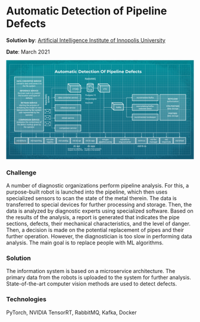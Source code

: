 # Automatic Detection of Pipeline Defects

**Solution by**: [Artificial Intelligence Institute of Innopolis University](https://innopolis.university/en/)

**Date**: March 2021

![Scheme](https://github.com/ml-patterns/ml-patterns/blob/main/library/images/Automatic_Detection_of_Pipeline_Defects.jpg)

### Challenge

A number of diagnostic organizations perform pipeline analysis. For this, a purpose-built robot is launched into the pipeline, which then uses specialized sensors to scan the state of the metal therein. The data is transferred to special devices for further processing and storage. Then, the data is analyzed by diagnostic experts using specialized software. Based on the results of the analysis, a report is generated that indicates the pipe sections, defects, their mechanical characteristics, and the level of danger. Then, a decision is made on the potential replacement of pipes and their further operation. However, the diagnostician is too slow in performing data analysis. The main goal is to replace people with ML algorithms.

### Solution

The information system is based on a microservice architecture. The primary data from the robots is uploaded to the system for further analysis. State-of-the-art computer vision methods are used to detect defects.

### Technologies

PyTorch, NVIDIA TensorRT, RabbitMQ, Kafka, Docker